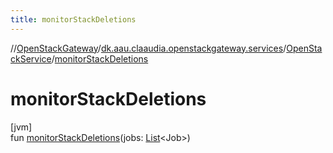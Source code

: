 ```yaml
---
title: monitorStackDeletions
---
```

//[OpenStackGateway](../../../index.html)/[dk.aau.claaudia.openstackgateway.services](../index.html)/[OpenStackService](index.html)/[monitorStackDeletions](monitor-stack-deletions.html)



# monitorStackDeletions



[jvm]\
fun [monitorStackDeletions](monitor-stack-deletions.html)(jobs: [List](https://kotlinlang.org/api/latest/jvm/stdlib/kotlin.collections/-list/index.html)&lt;Job&gt;)




